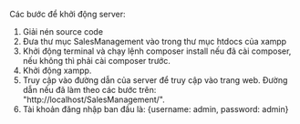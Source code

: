 Các bước để khởi động server:
1. Giải nén source code
2. Đưa thư mục SalesManagement vào trong thư mục htdocs của xampp
3. Khởi động terminal và chạy lệnh composer install nếu đã cài composer, nếu không thì phải cài composer trước.
3. Khởi động xampp.
4. Truy cập vào đường dẫn của server để truy cập vào trang web. Đường dẫn nếu đã làm theo các bước trên: "http://localhost/SalesManagement/".
5. Tài khoản đăng nhập ban đầu là: {username: admin, password: admin}